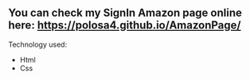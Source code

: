 
## You can check my SignIn Amazon page online here: https://polosa4.github.io/AmazonPage/

Technology used:
- Html
- Css
